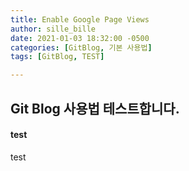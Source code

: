 ```yaml
---
title: Enable Google Page Views
author: sille_bille
date: 2021-01-03 18:32:00 -0500
categories: [GitBlog, 기본 사용법]
tags: [GitBlog, TEST]

---
```


## Git Blog 사용법 테스트합니다.

#### test

test

